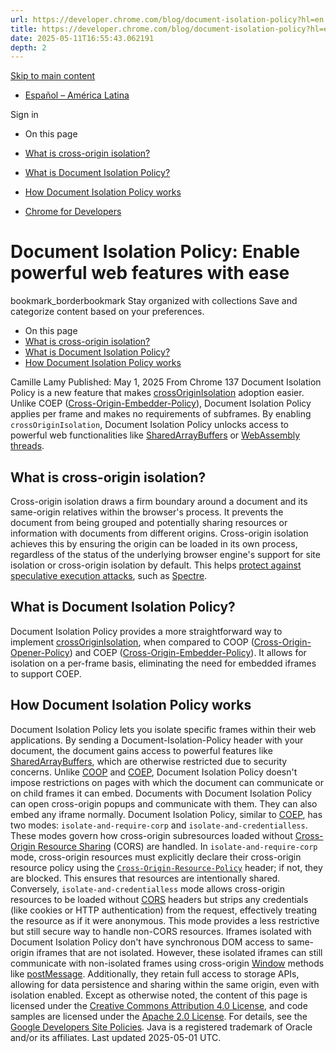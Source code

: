 ```yaml
---
url: https://developer.chrome.com/blog/document-isolation-policy?hl=en
title: https://developer.chrome.com/blog/document-isolation-policy?hl=en
date: 2025-05-11T16:55:43.062191
depth: 2
---
```


[ Skip to main content ](https://developer.chrome.com/blog/document-isolation-policy?hl=en#main-content)
  * [Español – América Latina](https://developer.chrome.com/blog/document-isolation-policy?hl=es-419)

Sign in


  * On this page
  * [What is cross-origin isolation?](https://developer.chrome.com/blog/document-isolation-policy?hl=en#what_is_cross-origin_isolation)
  * [What is Document Isolation Policy?](https://developer.chrome.com/blog/document-isolation-policy?hl=en#what_is_document_isolation_policy)
  * [How Document Isolation Policy works](https://developer.chrome.com/blog/document-isolation-policy?hl=en#how_document_isolation_policy_works)


  * [ Chrome for Developers ](https://developer.chrome.com/)


#  Document Isolation Policy: Enable powerful web features with ease 
bookmark_borderbookmark Stay organized with collections  Save and categorize content based on your preferences.
  * On this page
  * [What is cross-origin isolation?](https://developer.chrome.com/blog/document-isolation-policy?hl=en#what_is_cross-origin_isolation)
  * [What is Document Isolation Policy?](https://developer.chrome.com/blog/document-isolation-policy?hl=en#what_is_document_isolation_policy)
  * [How Document Isolation Policy works](https://developer.chrome.com/blog/document-isolation-policy?hl=en#how_document_isolation_policy_works)


Camille Lamy 
Published: May 1, 2025 
From Chrome 137 Document Isolation Policy is a new feature that makes [crossOriginIsolation](https://developer.mozilla.org/docs/Web/API/Window/crossOriginIsolated) adoption easier. Unlike COEP ([Cross-Origin-Embedder-Policy](https://developer.mozilla.org/docs/Web/HTTP/Reference/Headers/Cross-Origin-Embedder-Policy)), Document Isolation Policy applies per frame and makes no requirements of subframes. By enabling `crossOriginIsolation`, Document Isolation Policy unlocks access to powerful web functionalities like [SharedArrayBuffers](https://developer.mozilla.org/Web/JavaScript/Reference/Global_Objects/SharedArrayBuffer) or [WebAssembly threads](https://web.dev/articles/webassembly-threads).
## What is cross-origin isolation?
Cross-origin isolation draws a firm boundary around a document and its same-origin relatives within the browser's process. It prevents the document from being grouped and potentially sharing resources or information with documents from different origins. Cross-origin isolation achieves this by ensuring the origin can be loaded in its own process, regardless of the status of the underlying browser engine's support for site isolation or cross-origin isolation by default. This helps [protect against speculative execution attacks](https://chromium.googlesource.com/chromium/src/+/master/docs/security/side-channel-threat-model.md), such as [Spectre](https://spectreattack.com/).
## What is Document Isolation Policy?
Document Isolation Policy provides a more straightforward way to implement [crossOriginIsolation](https://developer.mozilla.org/docs/Web/API/Window/crossOriginIsolated), when compared to COOP ([Cross-Origin-Opener-Policy](https://developer.mozilla.org/docs/Web/HTTP/Reference/Headers/Cross-Origin-Opener-Policy)) and COEP ([Cross-Origin-Embedder-Policy](https://developer.mozilla.org/docs/Web/HTTP/Reference/Headers/Cross-Origin-Embedder-Policy)). It allows for isolation on a per-frame basis, eliminating the need for embedded iframes to support COEP.
## How Document Isolation Policy works
Document Isolation Policy lets you isolate specific frames within their web applications. By sending a Document-Isolation-Policy header with your document, the document gains access to powerful features like [SharedArrayBuffers](https://developer.mozilla.org/docs/Web/JavaScript/Reference/Global_Objects/SharedArrayBuffer), which are otherwise restricted due to security concerns. Unlike [COOP](https://developer.mozilla.org/docs/Web/HTTP/Reference/Headers/Cross-Origin-Opener-Policy) and [COEP](https://developer.mozilla.org/docs/Web/HTTP/Reference/Headers/Cross-Origin-Embedder-Policy), Document Isolation Policy doesn't impose restrictions on pages with which the document can communicate or on child frames it can embed. Documents with Document Isolation Policy can open cross-origin popups and communicate with them. They can also embed any iframe normally.
Document Isolation Policy, similar to [COEP](https://developer.mozilla.org/docs/Web/HTTP/Reference/Headers/Cross-Origin-Embedder-Policy), has two modes: `isolate-and-require-corp` and `isolate-and-credentialless`. These modes govern how cross-origin subresources loaded without [Cross-Origin Resource Sharing](https://developer.mozilla.org/docs/Web/HTTP/Guides/CORS) (CORS) are handled. In `isolate-and-require-corp` mode, cross-origin resources must explicitly declare their cross-origin resource policy using the [`Cross-Origin-Resource-Policy`](https://developer.mozilla.org/docs/Web/HTTP/Reference/Headers/Cross-Origin-Resource-Policy) header; if not, they are blocked. This ensures that resources are intentionally shared. Conversely, `isolate-and-credentialless` mode allows cross-origin resources to be loaded without [CORS](https://developer.mozilla.org/docs/Web/HTTP/Guides/CORS) headers but strips any credentials (like cookies or HTTP authentication) from the request, effectively treating the resource as if it were anonymous. This mode provides a less restrictive but still secure way to handle non-CORS resources.
Iframes isolated with Document Isolation Policy don't have synchronous DOM access to same-origin iframes that are not isolated. However, these isolated iframes can still communicate with non-isolated frames using cross-origin [Window](https://developer.mozilla.org/docs/Web/API/Window) methods like [postMessage](https://developer.mozilla.org/docs/Web/API/Window/postMessage). Additionally, they retain full access to storage APIs, allowing for data persistence and sharing within the same origin, even with isolation enabled.
Except as otherwise noted, the content of this page is licensed under the [Creative Commons Attribution 4.0 License](https://creativecommons.org/licenses/by/4.0/), and code samples are licensed under the [Apache 2.0 License](https://www.apache.org/licenses/LICENSE-2.0). For details, see the [Google Developers Site Policies](https://developers.google.com/site-policies). Java is a registered trademark of Oracle and/or its affiliates.
Last updated 2025-05-01 UTC.

